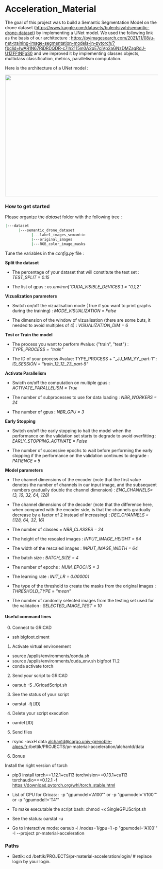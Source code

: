 # Acceleration_Material

The goal of this project was to build a Semantic Segmentation Model on the drone dataset (https://www.kaggle.com/datasets/bulentsiyah/semantic-drone-dataset) by implementing a UNet model.
We used the following link as the basis of our architecture : https://pyimagesearch.com/2021/11/08/u-net-training-image-segmentation-models-in-pytorch/?fbclid=IwAR1N67RjDRDQDR-c7Ih2115m0A2qE7ciVp2aGNzDMZagRdJ-U1ZFFtNFgS0 and we improved it by implementing classes objects, multiclass classification, metrics, parallelism computation.

Here is the architecture of a UNet model :

<img src="https://b2633864.smushcdn.com/2633864/wp-content/uploads/2021/11/unet_small.png?size=650x400&amp;lossy=2&amp;strip=1&amp;webp=1" alt="" class="wp-image-26078 entered lazyloaded" width="650" height="400" data-lazy-srcset="https://b2633864.smushcdn.com/2633864/wp-content/uploads/2021/11/unet_small.png?size=130x80&amp;lossy=2&amp;strip=1&amp;webp=1 130w, https://b2633864.smushcdn.com/2633864/wp-content/uploads/2021/11/unet_small-300x185.png?lossy=2&amp;strip=1&amp;webp=1 300w, https://b2633864.smushcdn.com/2633864/wp-content/uploads/2021/11/unet_small.png?size=390x240&amp;lossy=2&amp;strip=1&amp;webp=1 390w, https://b2633864.smushcdn.com/2633864/wp-content/uploads/2021/11/unet_small.png?lossy=2&amp;strip=1&amp;webp=1 500w" data-lazy-sizes="(max-width: 630px) 100vw, 630px" data-lazy-src="https://b2633864.smushcdn.com/2633864/wp-content/uploads/2021/11/unet_small.png?size=650x400&amp;lossy=2&amp;strip=1&amp;webp=1" data-ll-status="loaded" sizes="(max-width: 630px) 100vw, 630px" srcset="https://b2633864.smushcdn.com/2633864/wp-content/uploads/2021/11/unet_small.png?size=130x80&amp;lossy=2&amp;strip=1&amp;webp=1 130w, https://b2633864.smushcdn.com/2633864/wp-content/uploads/2021/11/unet_small-300x185.png?lossy=2&amp;strip=1&amp;webp=1 300w, https://b2633864.smushcdn.com/2633864/wp-content/uploads/2021/11/unet_small.png?size=390x240&amp;lossy=2&amp;strip=1&amp;webp=1 390w, https://b2633864.smushcdn.com/2633864/wp-content/uploads/2021/11/unet_small.png?lossy=2&amp;strip=1&amp;webp=1 500w">

### How to get started

Please organize the *dataset* folder with the following tree :
```bash
|---dataset
      |---semantic_drone_dataset
            |---label_images_semantic  
            |---original_images          
            |---RGB_color_image_masks
```
Tune the variables in the *config.py* file :

**Split the dataset**

* The percentage of your dataset that will constitute the test set : *TEST_SPLIT = 0.15*

* The list of gpus : *os.environ['CUDA_VISIBLE_DEVICES'] = "0,1,2"*

**Vizualization parameters**

* Switch on/off the vizualisation mode (True if you want to print graphs during the training) : *MODE_VISUALIZATION = False*

* The dimension of the window of vizualisation (there are some buts, it needed to avoid multiples of 4) : *VISUALIZATION_DIM = 6*

**Test or Train the model**

* The process you want to perform #value: {"train", "test"} : *TYPE_PROCESS = "train"*
  
* The ID of your process #value: TYPE_PROCESS + "_JJ_MM_YY_part-1" : *ID_SESSION = "train_12_12_23_part-5"*

**Activate Parallelism**

* Swicth on/off the computation on multiple gpus : *ACTIVATE_PARALLELISM = True*

* The number of subprocesses to use for data loading : *NBR_WORKERS = 24*

* The number of gpus : *NBR_GPU = 3*

**Early Stopping**

* Switch on/off the early stopping to halt the model when the performance on the validation set starts to degrade to avoid overfitting : *EARLY_STOPPING_ACTIVATE = False*

* The number of successive epochs to wait before performing the early stopping if the performance on the validation continues to degrade : *PATIENCE = 5*

**Model parameters**

* The channel dimensions of the encoder (note that the first value denotes the number of channels in our input image, and the subsequent numbers gradually double the channel dimension) : *ENC_CHANNELS= (3, 16, 32, 64, 128)*

* The channel dimensions of the decoder (note that the difference here, when compared with the encoder side, is that the channels gradually decrease by a factor of 2 instead of increasing) : *DEC_CHANNELS = (128, 64, 32, 16)*

* The number of classes = *NBR_CLASSES = 24*

* The height of the rescaled images : *INPUT_IMAGE_HEIGHT = 64*

* The width of the rescaled images : *INPUT_IMAGE_WIDTH = 64*

* The batch size : *BATCH_SIZE = 4*

* The number of epochs : *NUM_EPOCHS = 3*

* The learning rate : *INIT_LR = 0.000001*

* The type of the threshold to create the masks from the original images : *THRESHOLD_TYPE = "mean"*

* The number of randomly selected images from the testing set used for the validation : *SELECTED_IMAGE_TEST = 10*

#### Useful command lines
0. Connect to GRICAD

* ssh bigfoot.ciment

1. Activate virtual environement

* source /applis/environments/conda.sh
* source /applis/environments/cuda_env.sh bigfoot  11.2
* conda activate torch

2. Send your script to GRICAD

* oarsub -S ./GricadScript.sh

3. See the status of your script

* oarstat -fj [ID]

4. Delete your script execution

* oardel [ID]

5. Send files

* rsync -avxH data alchantd@cargo.univ-grenoble-alpes.fr:/bettik/PROJECTS/pr-material-acceleration/alchantd/data

6. Bonus

Install the right version of torch

* pip3 install torch==1.12.1+cu113 torchvision==0.13.1+cu113 torchaudio===0.12.1 -f https://download.pytorch.org/whl/torch_stable.html

* List of GPU for Gricas: : -p "gpumodel='A100'"  or -p "gpumodel='V100'"  or -p "gpumodel!='T4'"

* To make executable the script bash: chmod +x SingleGPUScript.sh

* See the status: oarstat -u

* Go to interactive mode:
oarsub -l /nodes=1/gpu=1 -p "gpumodel='A100'"  -I --project pr-material-acceleration

### Paths

* Bettik:
cd /bettik/PROJECTS/pr-material-acceleration/login/      # replace login by your login.


